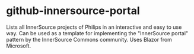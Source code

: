 # github-innersource-portal
Lists all InnerSource projects of Philips in an interactive and easy to use way. Can be used as a template for implementing the "InnerSource portal" pattern by the InnerSource Commons community. Uses Blazor from Microsoft.
